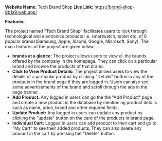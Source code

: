 **Website Name:** Tech Brand Shop
**Live Link:** https://brand-shop-9b1a9.web.app/

**Features:**

The project named “Tech Brand Shop” facilitates users to look through technological and electronics products i.e. smartwatch, tablet etc. of 6 popular brands(Samsung, Apple, Xiaomi, Google, Microsoft, Sony). The main features of the project are given below.

- **brands at a glance:** The project allows users to view all the brands offered by the company in the homepage. They can click on a particular brand and browse the products of that brand.
- **Click to View Product Details:** The project allows users to view the details of a particular product by clicking "Details" button in any of the products in the brand page if they are logged in. Users can also see some advertisements of the brand and scroll through the ads in the page banner.
- **Add Product:** Any logged in users can go the the "Add Product" page and create a new product in the database by mentioning product details such as name, price, brand and other required fields.
- **Update Product:** Any logged in users can update any product by clicking the "update" button on the card of the products in brand page. 
- **Individual Cart:** Logged in users can add product to their cart and go to "My Cart" to see their added products. They can also delete any product in the cart by pressing the "Delete" button.  